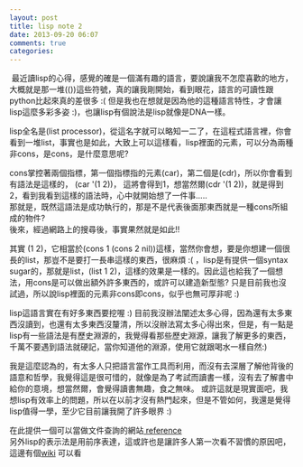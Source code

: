 ```yaml
---
layout: post
title: lisp note 2
date: 2013-09-20 06:07
comments: true
categories: 
---
```



 最近讀lisp的心得，感覺的確是一個滿有趣的語言，要說讓我不怎麼喜歡的地方，大概就是那一堆(())這些符號，真的讓我剛開始，看到眼花，語言的可讀性跟python比起來真的差很多 :( 但是我也在想就是因為他的這種語言特性，才會讓lisp這麼多彩多姿 :)，也讓lisp有個說法是lisp就像是DNA一樣。  
  
  
lisp全名是(list processor)，從這名字就可以略知一二了，在這程式語言裡，你會看到一堆list，事實也是如此，大致上可以這樣看，lisp裡面的元素，可以分為兩種非cons，是cons，是什麼意思呢?  
  
cons掌控著兩個指標，第一個指標指的元素(car)，第二個是(cdr)，所以你會看到有語法是這樣的， (car '(1 2))， 這將會得到1，想當然爾(cdr '(1 2))，就是得到2，看到我看到這樣的語法時，心中就開始想了一件事.....  
那就是，既然這語法是成功執行的，那是不是代表後面那東西就是一種cons所組成的物件?  
後來，經過網路上的搜尋後，事實果然就是如此!!  
  
其實 (1 2)，它相當於(cons 1 (cons 2 nil))這樣，當然你會想，要是你想建一個很長的list，那豈不是要打一長串這樣的東西，很麻煩 :( ，lisp是有提供一個syntax sugar的，那就是list，(list 1 2)，這樣的效果是一樣的。因此這也給我了一個想法，用cons是可以做出額外許多東西的，或許可以建造新型態? 只是目前我也沒試過，所以說lisp裡面的元素非cons即cons，似乎也無可厚非呢 :)  
  
lisp這語言實在有好多東西要挖喔 :) 目前我沒辦法闡述太多心得，因為還有太多東西沒讀到，也還有太多東西沒釐清，所以沒辦法寫太多心得出來，但是，有一點是lisp有一些語法是有歷史淵源的，我覺得看那些歷史淵源，讓我了解更多的東西，千萬不要遇到語法就硬記，當你知道他的淵源，使用它就跟喝水一樣自然:)  
  
我是這麼認為的，有太多人只把語言當作工具而利用，而沒有去深層了解他背後的語意和哲學，我覺得這是很可惜的，就像是為了考試而讀書一樣，沒有去了解書中給你的意境，想當然爾，會覺得讀書無趣，食之無味。 或許這就是現實面吧，我想lisp有效率上的問題，所以在以前才沒有熱門起來，但是不管如何，我還是覺得lisp值得一學，至少它目前讓我開了許多眼界 :)  
  
  
在此提供一個可以當做文件查詢的網站[ reference][1]  
另外lisp的表示法是用前序表達，這或許也是讓許多人第一次看不習慣的原因吧，這邊有個[wiki][2] 可以看 



[1]: http://clhs.lisp.se/Body/c_conses.htm
[2]: http://en.wikipedia.org/wiki/S-expression
